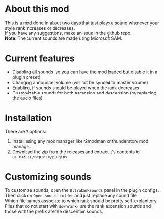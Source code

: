 # About this mod
This is a mod done in about two days that just plays a sound whenever your style rank increases or decreases.\
If you have any suggestions, make an issue in the github repo.\
**Note**: The current sounds are made using Microsoft SAM.

# Current features
- Disabling all sounds (so you can have the mod loaded but disable it in a plugin preset)
- Changing announcer volume (will not be synced to master volume)
- Enabling, if sounds should be played when the rank decreases
- Customizable sounds for both ascension and descension (by replacing the audio files)

# Installation
There are 2 options:
1. Install using any mod manager like r2modman or thunderstore mod manager.
2. Download the zip from the releases and extract it's contents to `ULTRAKILL/BepInEx/plugins`.

# Customizing sounds
To customize sounds, open the `UltraRankSounds` panel in the plugin configs. \
Then click on `Open sounds folder` and just replace any sound file. \
Which file names associate to which rank should be pretty self-explanitory. \
Files that do not start with `downrank-` are the rank ascension sounds and those with the prefix are the descention sounds.
